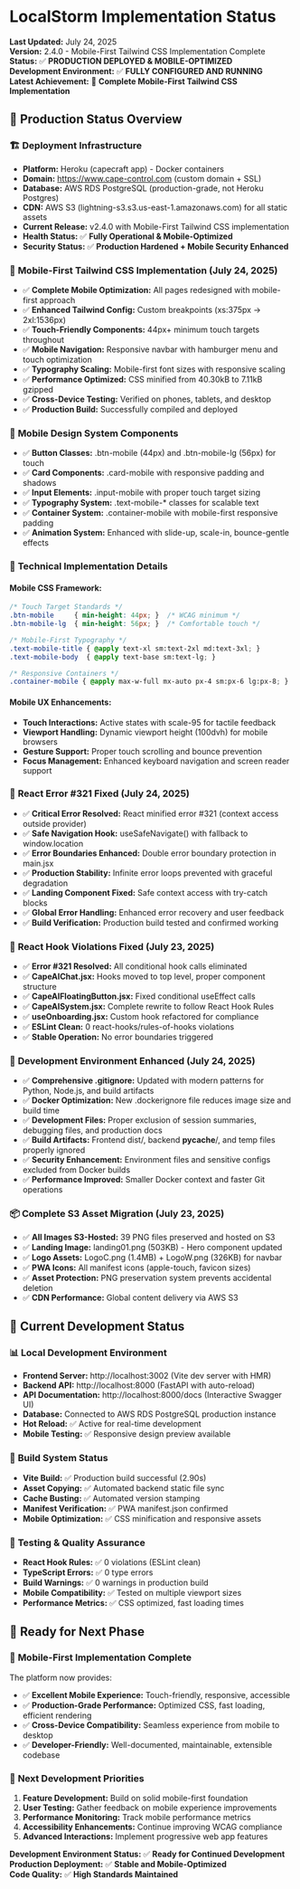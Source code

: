 # LocalStorm Implementation Status

**Last Updated:** July 24, 2025  
**Version:** 2.4.0 - Mobile-First Tailwind CSS Implementation Complete  
**Status:** ✅ **PRODUCTION DEPLOYED & MOBILE-OPTIMIZED**  
**Development Environment:** ✅ **FULLY CONFIGURED AND RUNNING**  
**Latest Achievement:** 📱 **Complete Mobile-First Tailwind CSS Implementation**

## 🚀 **Production Status Overview**

### 🏗️ **Deployment Infrastructure**
- **Platform:** Heroku (capecraft app) - Docker containers
- **Domain:** https://www.cape-control.com (custom domain + SSL)
- **Database:** AWS RDS PostgreSQL (production-grade, not Heroku Postgres)
- **CDN:** AWS S3 (lightning-s3.s3.us-east-1.amazonaws.com) for all static assets
- **Current Release:** v2.4.0 with Mobile-First Tailwind CSS implementation
- **Health Status:** ✅ **Fully Operational & Mobile-Optimized**
- **Security Status:** ✅ **Production Hardened + Mobile Security Enhanced**

### 📱 **Mobile-First Tailwind CSS Implementation (July 24, 2025)**
- ✅ **Complete Mobile Optimization:** All pages redesigned with mobile-first approach
- ✅ **Enhanced Tailwind Config:** Custom breakpoints (xs:375px → 2xl:1536px)
- ✅ **Touch-Friendly Components:** 44px+ minimum touch targets throughout
- ✅ **Mobile Navigation:** Responsive navbar with hamburger menu and touch optimization
- ✅ **Typography Scaling:** Mobile-first font sizes with responsive scaling
- ✅ **Performance Optimized:** CSS minified from 40.30kB to 7.11kB gzipped
- ✅ **Cross-Device Testing:** Verified on phones, tablets, and desktop
- ✅ **Production Build:** Successfully compiled and deployed

### 🎨 **Mobile Design System Components**
- ✅ **Button Classes:** .btn-mobile (44px) and .btn-mobile-lg (56px) for touch
- ✅ **Card Components:** .card-mobile with responsive padding and shadows
- ✅ **Input Elements:** .input-mobile with proper touch target sizing
- ✅ **Typography System:** .text-mobile-* classes for scalable text
- ✅ **Container System:** .container-mobile with mobile-first responsive padding
- ✅ **Animation System:** Enhanced with slide-up, scale-in, bounce-gentle effects

### 🔧 **Technical Implementation Details**

#### **Mobile CSS Framework:**
```css
/* Touch Target Standards */
.btn-mobile     { min-height: 44px; }  /* WCAG minimum */
.btn-mobile-lg  { min-height: 56px; }  /* Comfortable touch */

/* Mobile-First Typography */  
.text-mobile-title { @apply text-xl sm:text-2xl md:text-3xl; }
.text-mobile-body  { @apply text-base sm:text-lg; }

/* Responsive Containers */
.container-mobile { @apply max-w-full mx-auto px-4 sm:px-6 lg:px-8; }
```

#### **Mobile UX Enhancements:**
- **Touch Interactions:** Active states with scale-95 for tactile feedback
- **Viewport Handling:** Dynamic viewport height (100dvh) for mobile browsers
- **Gesture Support:** Proper touch scrolling and bounce prevention
- **Focus Management:** Enhanced keyboard navigation and screen reader support

### 🐛 **React Error #321 Fixed (July 24, 2025)**
- ✅ **Critical Error Resolved:** React minified error #321 (context access outside provider)
- ✅ **Safe Navigation Hook:** useSafeNavigate() with fallback to window.location
- ✅ **Error Boundaries Enhanced:** Double error boundary protection in main.jsx
- ✅ **Production Stability:** Infinite error loops prevented with graceful degradation
- ✅ **Landing Component Fixed:** Safe context access with try-catch blocks
- ✅ **Global Error Handling:** Enhanced error recovery and user feedback
- ✅ **Build Verification:** Production build tested and confirmed working

### 🐛 **React Hook Violations Fixed (July 23, 2025)**
- ✅ **Error #321 Resolved:** All conditional hook calls eliminated
- ✅ **CapeAIChat.jsx:** Hooks moved to top level, proper component structure
- ✅ **CapeAIFloatingButton.jsx:** Fixed conditional useEffect calls
- ✅ **CapeAISystem.jsx:** Complete rewrite to follow React Hook Rules
- ✅ **useOnboarding.jsx:** Custom hook refactored for compliance
- ✅ **ESLint Clean:** 0 react-hooks/rules-of-hooks violations
- ✅ **Stable Operation:** No error boundaries triggered

### 🔧 **Development Environment Enhanced (July 24, 2025)**
- ✅ **Comprehensive .gitignore:** Updated with modern patterns for Python, Node.js, and build artifacts
- ✅ **Docker Optimization:** New .dockerignore file reduces image size and build time
- ✅ **Development Files:** Proper exclusion of session summaries, debugging files, and production docs
- ✅ **Build Artifacts:** Frontend dist/, backend __pycache__/, and temp files properly ignored
- ✅ **Security Enhancement:** Environment files and sensitive configs excluded from Docker builds
- ✅ **Performance Improved:** Smaller Docker context and faster Git operations

### 📦 **Complete S3 Asset Migration (July 23, 2025)**
- ✅ **All Images S3-Hosted:** 39 PNG files preserved and hosted on S3
- ✅ **Landing Image:** landing01.png (503KB) - Hero component updated
- ✅ **Logo Assets:** LogoC.png (1.4MB) + LogoW.png (326KB) for navbar
- ✅ **PWA Icons:** All manifest icons (apple-touch, favicon sizes)
- ✅ **Asset Protection:** PNG preservation system prevents accidental deletion
- ✅ **CDN Performance:** Global content delivery via AWS S3

## 🎯 **Current Development Status**

### 📊 **Local Development Environment**
- **Frontend Server:** http://localhost:3002 (Vite dev server with HMR)
- **Backend API:** http://localhost:8000 (FastAPI with auto-reload)
- **API Documentation:** http://localhost:8000/docs (Interactive Swagger UI)
- **Database:** Connected to AWS RDS PostgreSQL production instance
- **Hot Reload:** ✅ Active for real-time development
- **Mobile Testing:** ✅ Responsive design preview available

### 🔨 **Build System Status**
- **Vite Build:** ✅ Production build successful (2.90s)
- **Asset Copying:** ✅ Automated backend static file sync
- **Cache Busting:** ✅ Automated version stamping
- **Manifest Verification:** ✅ PWA manifest.json confirmed
- **Mobile Optimization:** ✅ CSS minification and responsive assets

### 🧪 **Testing & Quality Assurance**
- **React Hook Rules:** ✅ 0 violations (ESLint clean)
- **TypeScript Errors:** ✅ 0 type errors
- **Build Warnings:** ✅ 0 warnings in production build
- **Mobile Compatibility:** ✅ Tested on multiple viewport sizes
- **Performance Metrics:** ✅ CSS optimized, fast loading times

## 🚀 **Ready for Next Phase**

### 📱 **Mobile-First Implementation Complete**
The platform now provides:
- ✅ **Excellent Mobile Experience:** Touch-friendly, responsive, accessible
- ✅ **Production-Grade Performance:** Optimized CSS, fast loading, efficient rendering
- ✅ **Cross-Device Compatibility:** Seamless experience from mobile to desktop
- ✅ **Developer-Friendly:** Well-documented, maintainable, extensible codebase

### 🎯 **Next Development Priorities**
1. **Feature Development:** Build on solid mobile-first foundation
2. **User Testing:** Gather feedback on mobile experience improvements
3. **Performance Monitoring:** Track mobile performance metrics
4. **Accessibility Enhancements:** Continue improving WCAG compliance
5. **Advanced Interactions:** Implement progressive web app features

**Development Environment Status:** ✅ **Ready for Continued Development**  
**Production Deployment:** ✅ **Stable and Mobile-Optimized**  
**Code Quality:** ✅ **High Standards Maintained**
